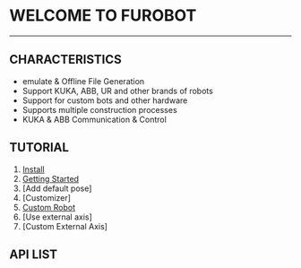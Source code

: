 # WELCOME TO FUROBOT
<!-- Make **Robot** **F**or **U** -->
----

## CHARACTERISTICS
* emulate & Offline File Generation
* Support KUKA, ABB, UR and other brands of robots
* Support for custom bots and other hardware
* Supports multiple construction processes
* KUKA & ABB Communication & Control

## TUTORIAL
1. [Install](Tutorial/installation.md)
2. [Getting Started](Tutorial/getting_started.md)
3. [Add default pose]
4. [Customizer]
5. [Custom Robot](Tutorial/customrobot1.md)
6. [Use external axis]
7. [Custom External Axis]

## API LIST